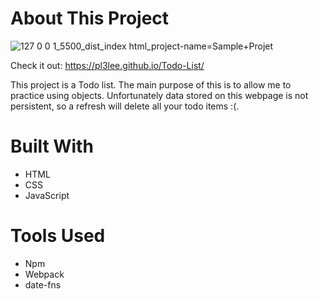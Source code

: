 # About This Project
![127 0 0 1_5500_dist_index html_project-name=Sample+Projet](https://user-images.githubusercontent.com/64212628/168208975-c5f58705-92a3-4598-82f6-5393a982fb9d.png)

Check it out: https://pl3lee.github.io/Todo-List/

This project is a Todo list. The main purpose of this is to allow me to practice using objects. Unfortunately data stored on this webpage is not persistent, so a refresh will delete all your todo items :(.

# Built With
- HTML
- CSS
- JavaScript

# Tools Used
- Npm
- Webpack
- date-fns
